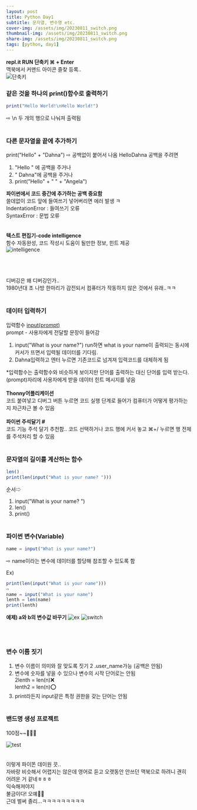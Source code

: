 ```yaml
---
layout: post
title: Python Day1
subtitle: 문자열, 변수명 etc.
cover-img: /assets/img/20230811_switch.png
thumbnail-img: /assets/img/20230811_switch.png
share-img: /assets/img/20230811_switch.png
tags: [python, day1]
---
```


**repl.it RUN 단축키 ⌘ + Enter**  
맥북에서 커맨드 아이콘 즐찾 등록..  
![단축키](/assets/img/20230811_key.png)  

### 같은 것을 하나의 print()함수로 출력하기
```javascript
print("Hello World!\nHello World!")
```
⇨ \n 두 개의 행으로 나눠져 출력됨
<br><br>
### 다른 문자열을 끝에 추가하기
print("Hello" + "Dahna") 
⇨ 공백없이 붙어서 나옴 HelloDahna
공백을 주려면 
1. "Hello " 에 공백을 주거나
2. " Dahna"에 공백을 주거나
3. print("Hello" + " " + "Angela")

**파이썬에서 코드 중간에 추가하는 공백 중요함**  
쓸데없이 코드 앞에 들여쓰기 넣어버리면 에러 발생 ㅋ  
IndentationError : 들여쓰기 오류  
SyntaxError : 문법 오류  
<br><br>
**텍스트 편집기-code intelligence**  
함수 자동완성, 코드 작성시 도움이 될만한 정보, 힌트 제공  
![intelligence](/assets/img/20230811_intelli.png)

<br><br>  
디버깅은 왜 디버깅인가..  
1980년대 초 나방 한마리가 감전되서 컴퓨터가 작동하지 않은 것에서 유래..ㅋㅋ
<br><br>
### 데이터 입력하기  
입력함수 <u>input(prompt)</u>   
prompt - 사용자에게 전달할 문장이 들어감
1. input("What is your name?") run하면 what is your name이 출력되는 동시에 커서가 뜨면서 입력될 데이터를 기다림.
2. Dahna입력하고 엔터 누르면 기존코드로 넘겨져 입력코드를 대체하게 됨

*입력함수는 출력함수와 비슷하게 보이지만 단어를 출력하는 대신 단어를 입력 받는다.  
(prompt)자리에 사용자에게 받을 데이터 힌트 메시지를 넣음
<br><br>
**Thonny어플리케이션**  
코드 붙여넣고 디버그 버튼 누르면 코드 실행 단계로 들어가 컴퓨터가 어떻게 평가하는지 차근차근 볼 수 있음
<br><br>
**파이썬 주석달기 #**  
코드 기능 주석 달기 추천함..
코드 선택하거나 코드 행에 커서 놓고 ⌘+/ 누르면 행 전체를 주석처리 할 수 있음
<br><br>
### 문자열의 길이를 계산하는 함수
```javascript
len()
print(len(input("What is your name? ")))
```
순서⇨ 
1. input("What is your name? ")
2. len()
3. print()
<br><br>
### 파이썬 변수(Variable)
```javascript
name = input("What is your name?")
```
⇨ name이라는 변수에 데이터를 할당해 참조할 수 있도록 함  

Ex)
```javascript
print(len(input("What is your name")))  
⇨
name = input("What is your name")  
lenth = len(name)  
print(lenth)  
```

    
**예제) a와 b의 변수값 바꾸기** 
![ex](/assets/img/20230811_ex.png)
![switch](/assets/img/20230811_switch.png)

<br><br>    
### 변수 이름 짓기
1. 변수 이름이 의미와 잘 맞도록 짓기
2 .user_name가능 (공백은 안됨)
3. 변수에 숫자를 넣을 수 있으나 변수의 시작 단어로는 안됨  
2lenth = len(n)❌  
lenth2 = len(n)⭕️
4. print라든지 input같은 특정 권한을 갖는 단어는 안됨
<br><br>
### 밴드명 생성 프로젝트  
100점~~👏👏👏  

![test](/assets/img/20230811_test.png)  
<br><br>
이렇게 파이똔 데이원 끗..  
자바랑 비슷해서 어렵지는 않은데 영어로 듣고 오랫동안 안쓰던 맥북으로 하려니 괜히 어려운 거 같네ㅎㅎㅎ  
익숙해져야지  
불금이다! 오예🥳🎉  
근데 벌써 졸리...ㅋㅋㅋㅋㅋㅋㅋㅋㅋ
<br><br>
